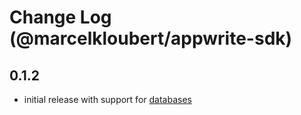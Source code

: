 # Change Log (@marcelkloubert/appwrite-sdk)

## 0.1.2

- initial release with support for [databases](https://appwrite.io/docs/references/cloud/client-web/databases)
